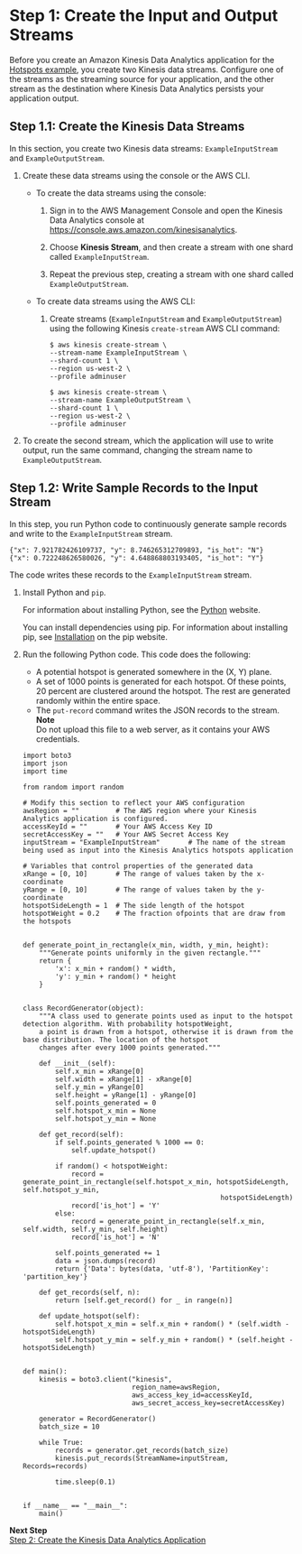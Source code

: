 # Step 1: Create the Input and Output Streams<a name="app-hotspots-prepare"></a>

Before you create an Amazon Kinesis Data Analytics application for the [Hotspots example](app-hotspots-detection.md), you create two Kinesis data streams\. Configure one of the streams as the streaming source for your application, and the other stream as the destination where Kinesis Data Analytics persists your application output\. 

## Step 1\.1: Create the Kinesis Data Streams<a name="app-hotspots-create-two-streams"></a>

In this section, you create two Kinesis data streams: `ExampleInputStream` and `ExampleOutputStream`\. 

1. Create these data streams using the console or the AWS CLI\.
   + To create the data streams using the console:

     1. Sign in to the AWS Management Console and open the Kinesis Data Analytics console at [ https://console\.aws\.amazon\.com/kinesisanalytics](https://console.aws.amazon.com/kinesisanalytics)\.

     1. Choose **Kinesis Stream**, and then create a stream with one shard called `ExampleInputStream`\.

     1. Repeat the previous step, creating a stream with one shard called `ExampleOutputStream`\.
   + To create data streams using the AWS CLI:

     1. Create streams \(`ExampleInputStream` and `ExampleOutputStream`\) using the following Kinesis `create-stream` AWS CLI command:

        ```
        $ aws kinesis create-stream \
        --stream-name ExampleInputStream \
        --shard-count 1 \
        --region us-west-2 \
        --profile adminuser
                                 
        $ aws kinesis create-stream \
        --stream-name ExampleOutputStream \
        --shard-count 1 \
        --region us-west-2 \
        --profile adminuser
        ```

1. To create the second stream, which the application will use to write output, run the same command, changing the stream name to `ExampleOutputStream`\.

## Step 1\.2: Write Sample Records to the Input Stream<a name="app-hotspots-write-sample-records-inputstream"></a>

In this step, you run Python code to continuously generate sample records and write to the `ExampleInputStream` stream\.

```
{"x": 7.921782426109737, "y": 8.746265312709893, "is_hot": "N"}
{"x": 0.722248626580026, "y": 4.648868803193405, "is_hot": "Y"}
```

The code writes these records to the `ExampleInputStream` stream\.

1. Install Python and `pip`\.

   For information about installing Python, see the [Python](https://www.python.org/) website\. 

   You can install dependencies using pip\. For information about installing pip, see [Installation](https://pip.pypa.io/en/stable/installing/) on the pip website\.

1. Run the following Python code\. This code does the following:
   + A potential hotspot is generated somewhere in the \(X, Y\) plane\.
   + A set of 1000 points is generated for each hotspot\. Of these points, 20 percent are clustered around the hotspot\. The rest are generated randomly within the entire space\.
   + The `put-record` command writes the JSON records to the stream\.
**Note**  
Do not upload this file to a web server, as it contains your AWS credentials\.

   ```
   import boto3
   import json
   import time
   
   from random import random
   
   # Modify this section to reflect your AWS configuration
   awsRegion = ""         # The AWS region where your Kinesis Analytics application is configured.
   accessKeyId = ""       # Your AWS Access Key ID
   secretAccessKey = ""   # Your AWS Secret Access Key
   inputStream = "ExampleInputStream"       # The name of the stream being used as input into the Kinesis Analytics hotspots application
   
   # Variables that control properties of the generated data
   xRange = [0, 10]       # The range of values taken by the x-coordinate
   yRange = [0, 10]       # The range of values taken by the y-coordinate
   hotspotSideLength = 1  # The side length of the hotspot
   hotspotWeight = 0.2    # The fraction ofpoints that are draw from the hotspots
   
   
   def generate_point_in_rectangle(x_min, width, y_min, height):
       """Generate points uniformly in the given rectangle."""
       return {
           'x': x_min + random() * width,
           'y': y_min + random() * height
       }
   
   
   class RecordGenerator(object):
       """A class used to generate points used as input to the hotspot detection algorithm. With probability hotspotWeight,
       a point is drawn from a hotspot, otherwise it is drawn from the base distribution. The location of the hotspot
       changes after every 1000 points generated."""
   
       def __init__(self):
           self.x_min = xRange[0]
           self.width = xRange[1] - xRange[0]
           self.y_min = yRange[0]
           self.height = yRange[1] - yRange[0]
           self.points_generated = 0
           self.hotspot_x_min = None
           self.hotspot_y_min = None
   
       def get_record(self):
           if self.points_generated % 1000 == 0:
               self.update_hotspot()
   
           if random() < hotspotWeight:
               record = generate_point_in_rectangle(self.hotspot_x_min, hotspotSideLength, self.hotspot_y_min,
                                                    hotspotSideLength)
               record['is_hot'] = 'Y'
           else:
               record = generate_point_in_rectangle(self.x_min, self.width, self.y_min, self.height)
               record['is_hot'] = 'N'
   
           self.points_generated += 1
           data = json.dumps(record)
           return {'Data': bytes(data, 'utf-8'), 'PartitionKey': 'partition_key'}
   
       def get_records(self, n):
           return [self.get_record() for _ in range(n)]
   
       def update_hotspot(self):
           self.hotspot_x_min = self.x_min + random() * (self.width - hotspotSideLength)
           self.hotspot_y_min = self.y_min + random() * (self.height - hotspotSideLength)
   
   
   def main():
       kinesis = boto3.client("kinesis",
                              region_name=awsRegion,
                              aws_access_key_id=accessKeyId,
                              aws_secret_access_key=secretAccessKey)
   
       generator = RecordGenerator()
       batch_size = 10
   
       while True:
           records = generator.get_records(batch_size)
           kinesis.put_records(StreamName=inputStream, Records=records)
   
           time.sleep(0.1)
   
   
   if __name__ == "__main__":
       main()
   ```

**Next Step**  
[Step 2: Create the Kinesis Data Analytics Application](app-hotspot-create-app.md)